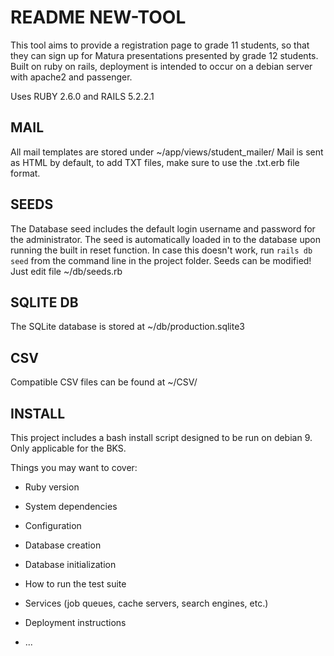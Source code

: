 # README NEW-TOOL

This tool aims to provide a registration page to grade 11 students, so that they can sign up for Matura presentations presented by grade 12 students. Built on ruby on rails, deployment is intended to occur on a debian server with apache2 and passenger.

Uses RUBY 2.6.0 and RAILS 5.2.2.1

## MAIL
All mail templates are stored under ~/app/views/student_mailer/
Mail is sent as HTML by default, to add TXT files, make sure to use the .txt.erb file format.

## SEEDS
The Database seed includes the default login username and password for the administrator. The seed is automatically loaded in to the database upon running the built in reset function. In case this doesn't work, run `rails db seed` from the command line in the project folder. Seeds can be modified! Just edit file ~/db/seeds.rb

## SQLITE DB
The SQLite database is stored at ~/db/production.sqlite3

## CSV
Compatible CSV files can be found at ~/CSV/

## INSTALL
This project includes a bash install script designed to be run on debian 9. Only applicable for the BKS.

Things you may want to cover:

* Ruby version

* System dependencies

* Configuration

* Database creation

* Database initialization

* How to run the test suite

* Services (job queues, cache servers, search engines, etc.)

* Deployment instructions

* ...
